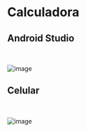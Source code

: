 # Calculadora
##  Android Studio
<br>



![image](https://github.com/user-attachments/assets/db94ccd4-1fda-4bc3-8ce2-7bf3d1107a1b)


## Celular
<br>


![image](https://github.com/user-attachments/assets/ff5b9df1-4cd0-4dac-893a-6a65b2d9dc95)

